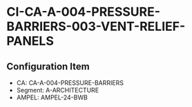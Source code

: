 # CI-CA-A-004-PRESSURE-BARRIERS-003-VENT-RELIEF-PANELS

## Configuration Item
- CA: CA-A-004-PRESSURE-BARRIERS
- Segment: A-ARCHITECTURE
- AMPEL: AMPEL-24-BWB
